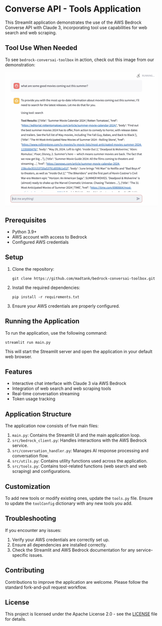 # Converse API - Tools Application

This Streamlit application demonstrates the use of the AWS Bedrock Converse API with Claude 3, incorporating tool use capabilities for web search and web scraping.

## Tool Use When Needed

To see `bedrock-conversai-toolbox` in action, check out this image from our demonstration:

![Bedrock Tool Use](assets/bedrock_tool_use.png)

## Prerequisites

- Python 3.9+
- AWS account with access to Bedrock
- Configured AWS credentials

## Setup

1. Clone the repository:
   ```
   git clone https://github.com/madtank/bedrock-conversai-toolbox.git

   ```

2. Install the required dependencies:
   ```
   pip install -r requirements.txt
   ```

3. Ensure your AWS credentials are properly configured.

## Running the Application

To run the application, use the following command:

```
streamlit run main.py
```

This will start the Streamlit server and open the application in your default web browser.

## Features

- Interactive chat interface with Claude 3 via AWS Bedrock
- Integration of web search and web scraping tools
- Real-time conversation streaming
- Token usage tracking

## Application Structure

The application now consists of five main files:

1. `main.py`: Contains the Streamlit UI and the main application loop.
2. `src/bedrock_client.py`: Handles interactions with the AWS Bedrock service.
3. `src/conversation_handler.py`: Manages AI response processing and conversation flow.
4. `src/utils.py`: Contains utility functions used across the application.
5. `src/tools.py`: Contains tool-related functions (web search and web scraping) and configurations.

## Customization

To add new tools or modify existing ones, update the `tools.py` file. Ensure to update the `toolConfig` dictionary with any new tools you add.

## Troubleshooting

If you encounter any issues:

1. Verify your AWS credentials are correctly set up.
2. Ensure all dependencies are installed correctly.
3. Check the Streamlit and AWS Bedrock documentation for any service-specific issues.

## Contributing

Contributions to improve the application are welcome. Please follow the standard fork-and-pull request workflow.

## License

This project is licensed under the Apache License 2.0 - see the [LICENSE](LICENSE) file for details.